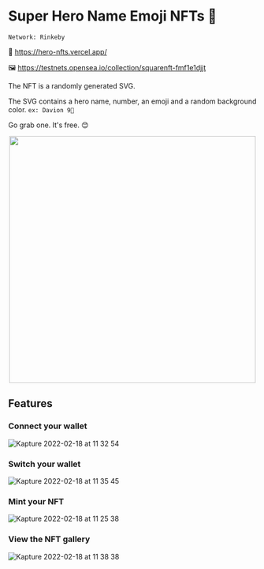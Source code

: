 # Super Hero Name Emoji NFTs 🚀

`Network: Rinkeby`

🔗 https://hero-nfts.vercel.app/

🖼️ https://testnets.opensea.io/collection/squarenft-fmf1e1djjt

<p>
  The NFT is a randomly generated SVG.

  The SVG contains a hero name, number, an emoji and a random background color. `ex: Davion 9🐺`

  Go grab one. It's free. 😊
</p>

<p align='center'>
  <image src="https://user-images.githubusercontent.com/12386682/154601031-b6d71f81-9fb3-4eed-aeb0-38188ddceecb.png" width="500">
</p>

## Features

### Connect your wallet
![Kapture 2022-02-18 at 11 32 54](https://user-images.githubusercontent.com/12386682/154600730-907e3ef9-a2ed-48c4-8891-c373e01377e7.gif)

### Switch your wallet
![Kapture 2022-02-18 at 11 35 45](https://user-images.githubusercontent.com/12386682/154600921-8ca962dd-b31b-432b-b555-ba05650f7237.gif)

### Mint your NFT
![Kapture 2022-02-18 at 11 25 38](https://user-images.githubusercontent.com/12386682/154600398-5a916ee3-8f01-4fda-9e76-59e1640e876c.gif)

### View the NFT gallery
![Kapture 2022-02-18 at 11 38 38](https://user-images.githubusercontent.com/12386682/154601186-bea2fc44-5ba6-417b-84ee-46ec6ca54f46.gif)
